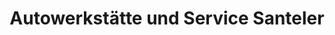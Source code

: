 ---
title: "Autowerkstätte und Service Santeler"
url: /st-leonhard-im-pitztal/autowerkstaette-und-service-santeler/
shop: Autowerkstatt
---